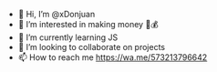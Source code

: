 - 👋 Hi, I’m @xDonjuan
- 👀 I’m interested in making money 🤑💰
- 🌱 I’m currently learning JS
- 💞️ I’m looking to collaborate on projects
- 📫 How to reach me https://wa.me/573213796642

<!---
xDonjuan/xDonjuan is a ✨ special ✨ repository because its `README.md` (this file) appears on your GitHub profile.
You can click the Preview link to take a look at your changes.
--->
